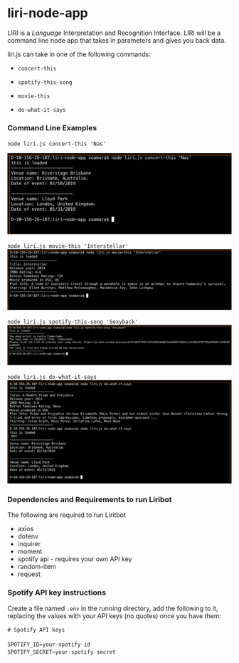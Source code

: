 # liri-node-app

LIRI is a _Language_ Interpretation and Recognition Interface. LIRI will be a command line node app that takes in parameters and gives you back data.

liri.js can take in one of the following commands:

   * `concert-this`

   * `spotify-this-song`

   * `movie-this`

   * `do-what-it-says`

### Command Line Examples

`node liri.js concert-this 'Nas'`

![Image of concert-this](/images/concert.png)

`node liri.js movie-this 'Interstellar'`
![Image of movie-this](images/movie.png)

`node liri.js spotify-this-song 'Sexyback'`
![Image of movie-this](images/spotify.png)

`node liri.js do-what-it-says`
![Image of movie-this](images/do-what-it-says.png)

### Dependencies and Requirements to run Liribot

The following are required to run Liritbot

  * axios
  * dotenv
  * inquirer
  * moment 
  * spotify api - requires your own API key
  * random-item
  * request 


### Spotify API key instructions
Create a file named `.env` in the running directory, add the following to it, replacing the values with your API keys (no quotes) once you have them:

```js
# Spotify API keys

SPOTIFY_ID=your-spotify-id
SPOTIFY_SECRET=your-spotify-secret

```

